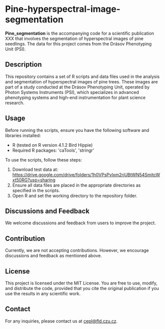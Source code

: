# Pine-hyperspectral-image-segmentation 

**Pine_segmentation** is the accompanying code for a scientific publication XXX that involves the segmentation of hyperspectral images of pine seedlings. The data for this project comes from the Drásov Phenotyping Unit (PSI).

## Description

This repository contains a set of R scripts and data files used in the analysis and segmentation of hyperspectral images of pine trees. These images are part of a study conducted at the Drásov Phenotyping Unit, operated by Photon Systems Instruments (PSI), which specializes in advanced phenotyping systems and high-end instrumentation for plant science research.


## Usage
Before running the scripts, ensure you have the following software and libraries installed:

- R (tested on R version 4.1.2 Bird Hippie)
- Required R packages: 'caTools', 'stringr'

To use the scripts, follow these steps:

1. Download test data at: https://drive.google.com/drive/folders/1h0VPsPvlxm2rjUBtWN54SmitcWxt50RG?usp=sharing
2. Ensure all data files are placed in the appropriate directories as specified in the scripts.
3. Open R and set the working directory to the repository folder.

## Discussions and Feedback

We welcome discussions and feedback from users to improve the project. 

## Contribution

Currently, we are not accepting contributions. However, we encourage discussions and feedback as mentioned above.

## License

This project is licensed under the MIT License. You are free to use, modify, and distribute the code, provided that you cite the original publication if you use the results in any scientific work.

## Contact

For any inquiries, please contact us at cepl@fld.czu.cz.
